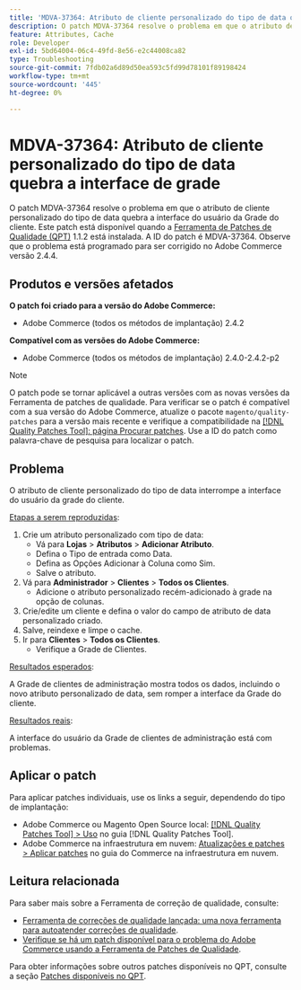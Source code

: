 ```yaml
---
title: 'MDVA-37364: Atributo de cliente personalizado do tipo de data quebra a interface de grade'
description: O patch MDVA-37364 resolve o problema em que o atributo de cliente personalizado do tipo de data quebra a interface do usuário da Grade do cliente. Este patch está disponível quando a [Ferramenta de correções de qualidade (QPT)](https://experienceleague.adobe.com/en/docs/commerce-operations/tools/quality-patches-tool/quality-patches-tool-to-self-serve-quality-patches) 1.1.2 está instalada. A ID do patch é MDVA-37364. Observe que o problema está programado para ser corrigido no Adobe Commerce versão 2.4.4.
feature: Attributes, Cache
role: Developer
exl-id: 5bd64004-06c4-49fd-8e56-e2c44008ca82
type: Troubleshooting
source-git-commit: 7fdb02a6d89d50ea593c5fd99d78101f89198424
workflow-type: tm+mt
source-wordcount: '445'
ht-degree: 0%

---
```


# MDVA-37364: Atributo de cliente personalizado do tipo de data quebra a interface de grade

O patch MDVA-37364 resolve o problema em que o atributo de cliente personalizado do tipo de data quebra a interface do usuário da Grade do cliente. Este patch está disponível quando a [Ferramenta de Patches de Qualidade (QPT)](https://experienceleague.adobe.com/en/docs/commerce-operations/tools/quality-patches-tool/quality-patches-tool-to-self-serve-quality-patches) 1.1.2 está instalada. A ID do patch é MDVA-37364. Observe que o problema está programado para ser corrigido no Adobe Commerce versão 2.4.4.

## Produtos e versões afetados

**O patch foi criado para a versão do Adobe Commerce:**

* Adobe Commerce (todos os métodos de implantação) 2.4.2

**Compatível com as versões do Adobe Commerce:**

* Adobe Commerce (todos os métodos de implantação) 2.4.0-2.4.2-p2

>[!NOTE]
>
>O patch pode se tornar aplicável a outras versões com as novas versões da Ferramenta de patches de qualidade. Para verificar se o patch é compatível com a sua versão do Adobe Commerce, atualize o pacote `magento/quality-patches` para a versão mais recente e verifique a compatibilidade na [[!DNL Quality Patches Tool]: página Procurar patches](https://experienceleague.adobe.com/en/docs/commerce-operations/tools/quality-patches-tool/quality-patches-tool-to-self-serve-quality-patches). Use a ID do patch como palavra-chave de pesquisa para localizar o patch.

## Problema

O atributo de cliente personalizado do tipo de data interrompe a interface do usuário da grade do cliente.

<u>Etapas a serem reproduzidas</u>:

1. Crie um atributo personalizado com tipo de data:
   * Vá para **Lojas** > **Atributos** > **Adicionar Atributo**.
   * Defina o Tipo de entrada como Data.
   * Defina as Opções Adicionar à Coluna como Sim.
   * Salve o atributo.
1. Vá para **Administrador** > **Clientes** > **Todos os Clientes**.
   * Adicione o atributo personalizado recém-adicionado à grade na opção de colunas.
1. Crie/edite um cliente e defina o valor do campo de atributo de data personalizado criado.
1. Salve, reindexe e limpe o cache.
1. Ir para **Clientes** > **Todos os Clientes**.
   * Verifique a Grade de Clientes.

<u>Resultados esperados</u>:

A Grade de clientes de administração mostra todos os dados, incluindo o novo atributo personalizado de data, sem romper a interface da Grade do cliente.

<u>Resultados reais</u>:

A interface do usuário da Grade de clientes de administração está com problemas.

## Aplicar o patch

Para aplicar patches individuais, use os links a seguir, dependendo do tipo de implantação:

* Adobe Commerce ou Magento Open Source local: [[!DNL Quality Patches Tool] > Uso](/help/tools/quality-patches-tool/usage.md) no guia [!DNL Quality Patches Tool].
* Adobe Commerce na infraestrutura em nuvem: [Atualizações e patches > Aplicar patches](https://experienceleague.adobe.com/docs/commerce-cloud-service/user-guide/develop/upgrade/apply-patches.html) no guia do Commerce na infraestrutura em nuvem.

## Leitura relacionada

Para saber mais sobre a Ferramenta de correção de qualidade, consulte:

* [Ferramenta de correções de qualidade lançada: uma nova ferramenta para autoatender correções de qualidade](https://experienceleague.adobe.com/en/docs/commerce-operations/tools/quality-patches-tool/quality-patches-tool-to-self-serve-quality-patches).
* [Verifique se há um patch disponível para o problema do Adobe Commerce usando a Ferramenta de Patches de Qualidade](/help/tools/quality-patches-tool/patches-available-in-qpt/check-patch-for-magento-issue-with-magento-quality-patches.md).

Para obter informações sobre outros patches disponíveis no QPT, consulte a seção [Patches disponíveis no QPT](https://support.magento.com/hc/en-us/sections/360010506631-Patches-available-in-MQP-tool-).
